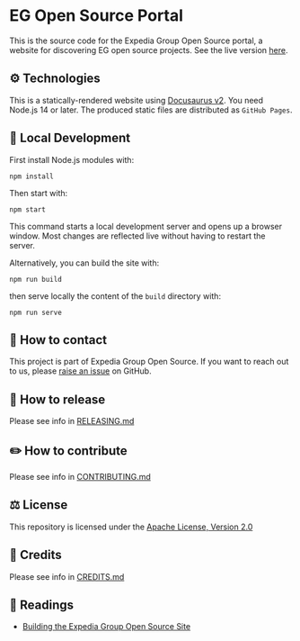 # EG Open Source Portal

This is the source code for the Expedia Group Open Source portal, a website for discovering EG open source projects.
See the live version [here](https://expediagroup.github.io/).

## ⚙ Technologies

This is a statically-rendered website using [Docusaurus v2](https://v2.docusaurus.io/).
You need Node.js 14 or later.
The produced static files are distributed as `GitHub Pages`.

## 👷 Local Development

First install Node.js modules with:

```console
npm install
```

Then start with:

```console
npm start
```

This command starts a local development server and opens up a browser window.
Most changes are reflected live without having to restart the server.

Alternatively, you can build the site with:

```console
npm run build
```

then serve locally the content of the `build` directory with:

```console
npm run serve
```

## 👥 How to contact

This project is part of Expedia Group Open Source. If you want to reach out to us, please [raise an issue](https://github.com/ExpediaGroup/expediagroup.github.io/issues)
on GitHub.

## 🚅 How to release 

Please see info in [RELEASING.md](./RELEASING.md)

## ✏️ How to contribute

Please see info in [CONTRIBUTING.md](./CONTRIBUTING.md)

## ⚖️ License

This repository is licensed under the [Apache License, Version 2.0](./LICENSE)

## 🙏 Credits

Please see info in [CREDITS.md](./CREDITS.md)

## 📖 Readings

- [Building the Expedia Group Open Source Site](https://medium.com/expedia-group-tech/building-the-expedia-group-open-source-site-fbdb8764dfe9)
